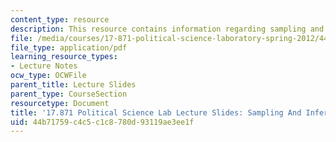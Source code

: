 ```yaml
---
content_type: resource
description: This resource contains information regarding sampling and inference.
file: /media/courses/17-871-political-science-laboratory-spring-2012/44b71759c4c5c1c8780d93119ae3ee1f_MIT17_871S12_sam_and_inf12.pdf
file_type: application/pdf
learning_resource_types:
- Lecture Notes
ocw_type: OCWFile
parent_title: Lecture Slides
parent_type: CourseSection
resourcetype: Document
title: '17.871 Political Science Lab Lecture Slides: Sampling And Inference'
uid: 44b71759-c4c5-c1c8-780d-93119ae3ee1f
---
```


